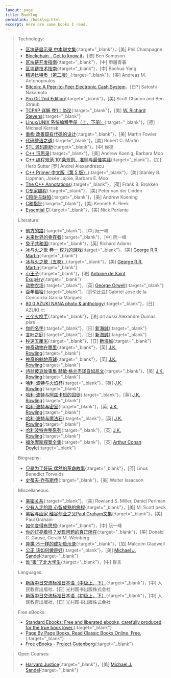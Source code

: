 ```yaml
---
layout: page
title: Booklog
permalink: /booklog.html
excerpt: Here are some books I read.
---
```


> Technology:
> * [区块链启示录 中本聪文集](https://book.douban.com/subject/30338899){:target="_blank"}，[美] Phil Champagne
> * [Blockchain - Get to know it](/blog/2018/09/get-to-know-the-blockchain.html)，[澳] Ben Sampson
> * [区块链开发指南](https://book.douban.com/subject/27081969){:target="_blank"}，[中] 申屠青春
> * [区块链技术指南](https://yeasy.gitbooks.io/blockchain_guide/content){:target="_blank"}，[中] Baohua Yang
> * [精通比特币（第二版）](https://book.douban.com/subject/30280401){:target="_blank"}，[美] Andreas M. Antonopoulos
> * [Bitcoin: A Peer-to-Peer Electronic Cash System](/blog/2018/04/Bitcoin-A-Peer-to-Peer-Electronic-Cash-System.html)，[日?] Satoshi Nakamoto
> * [Pro Git 2nd Edition](https://git-scm.com/book/zh/v2){:target="_blank"}，[美] Scott Chacon and Ben Straub
> * [TCP/IP 详解 卷1：协议](https://book.douban.com/subject/1088054){:target="_blank"}，[美] [W. Richard Stevens](http://www.kohala.com/start){:target="_blank"}
> * [Linux/UNIX 系统编程手册（上、下册）](https://book.douban.com/subject/25809330){:target="_blank"}，[德] Michael Kerrisk
> * [重构 改善既有代码的设计](https://book.douban.com/subject/4262627){:target="_blank"}，[美] Martin Fowler
> * [代码整洁之道](https://book.douban.com/subject/4199741){:target="_blank"}，[美] Robert C. Martin
> * [STL 源码剖析](https://book.douban.com/subject/1110934){:target="_blank"}，[中] 侯捷
> * [C++ 沉思录](https://book.douban.com/subject/2970056){:target="_blank"}，[美] Andrew Koenig, Barbara Moo
> * [C++ 编程规范 101条规则、准则与最佳实践](https://book.douban.com/subject/26899830){:target="_blank"}，[加] Herb Sutter [罗] Andrei Alexandrescu
> * [C++ Primer 中文版（第 5 版）](https://book.douban.com/subject/25708312){:target="_blank"}，[美] Stanley B. Lippman, Josée Lajoie, Barbara E. Moo
> * [The C++ Annotations](http://www.icce.rug.nl/documents/cplusplus){:target="_blank"}，[荷] Frank B. Brokken
> * [C专家编程](https://book.douban.com/subject/2377310){:target="_blank"}，[美] Peter van der Linden
> * [C陷阱与缺陷](https://book.douban.com/subject/2778632){:target="_blank"}，[美] Andrew Koening
> * [C和指针](https://book.douban.com/subject/3012360){:target="_blank"}，[美] Kenneth A. Reek
> * [Essential C](http://cslibrary.stanford.edu/101/EssentialC.pdf){:target="_blank"}，[美] Nick Parlante

> Literature:
> * [前方的路](http://www.ruanyifeng.com/road){:target="_blank"}，[中] 阮一峰
> * [未来世界的幸存者](http://www.ruanyifeng.com/survivor){:target="_blank"}，[中] 阮一峰
> * [兔子共和国](https://book.douban.com/subject/22693008){:target="_blank"}，[英] Richard Adams
> * [冰与火之歌 卷一 权力的游戏](https://book.douban.com/subject/1336330){:target="_blank"}，[美] [George R.R. Martin](http://www.georgerrmartin.com){:target="_blank"}
> * [冰与火之歌（五卷）](https://book.douban.com/subject/25826936){:target="_blank"}，[美] [George R.R. Martin](http://www.georgerrmartin.com){:target="_blank"}
> * [小王子](https://book.douban.com/subject/1084336){:target="_blank"}，[法] [Antoine de Saint Exupéry](https://www.antoinedesaintexupery.com){:target="_blank"}
> * [动物农场](https://book.douban.com/subject/2035179){:target="_blank"}，[英] [George Orwell](https://www.george-orwell.com){:target="_blank"}
> * [百年孤独](https://book.douban.com/subject/6082808){:target="_blank"}，[哥伦比亚] Gabriel José de la Concordia García Márquez
> * [80,0 AZUKI NANA photo & anthology](https://book.douban.com/subject/2249654){:target="_blank"}，[日] AZUKI 七
> * [三个火枪手](https://book.douban.com/subject/1203244){:target="_blank"}，[法] dit aussi Alexandre Dumas père
> * [你的名字](https://book.douban.com/subject/26916709){:target="_blank"}，[日] [新海誠](http://shinkaimakoto.jp){:target="_blank"}
> * [言叶之庭](https://book.douban.com/subject/26314932){:target="_blank"}，[日] [新海誠](http://shinkaimakoto.jp){:target="_blank"}
> * [秒速五厘米](https://book.douban.com/subject/21460732){:target="_blank"}，[日] [新海誠](http://shinkaimakoto.jp){:target="_blank"}
> * [神奇动物在哪里](https://book.douban.com/subject/1028779){:target="_blank"}，[英] [J.K. Rowling](https://www.jkrowling.com){:target="_blank"}
> * [神奇的魁地奇球](https://book.douban.com/subject/1084341){:target="_blank"}，[英] [J.K. Rowling](https://www.jkrowling.com){:target="_blank"}
> * [诗翁彼豆故事集 赫敏·格兰杰译自如尼文](https://book.douban.com/subject/3338175){:target="_blank"}，[英] [J.K. Rowling](https://www.jkrowling.com){:target="_blank"}
> * [哈利·波特与火焰杯](https://book.douban.com/subject/1009257){:target="_blank"}，[英] [J.K. Rowling](https://www.jkrowling.com){:target="_blank"}
> * [哈利·波特与阿兹卡班的囚徒](https://book.douban.com/subject/1071241){:target="_blank"}，[英] [J.K. Rowling](https://www.jkrowling.com){:target="_blank"}
> * [哈利·波特与密室](https://book.douban.com/subject/1039487){:target="_blank"}，[英] [J.K. Rowling](https://www.jkrowling.com){:target="_blank"}
> * [哈利·波特与魔法石](https://book.douban.com/subject/1041007){:target="_blank"}，[英] [J.K. Rowling](https://www.jkrowling.com){:target="_blank"}
> * [哈利波特完整系列](https://book.douban.com/subject/27167519){:target="_blank"}，[英] [J.K. Rowling](https://www.jkrowling.com){:target="_blank"}
> * [福尔摩斯探案全集](https://book.douban.com/subject/20441264){:target="_blank"}，[英] [Arthur Conan Doyle](https://www.arthur-conan-doyle.com){:target="_blank"}

> Biography:
> * [只是为了好玩 偶然的革命故事](https://book.douban.com/subject/25930025){:target="_blank"}，[芬] Linus Benedict Torvalds
> * [史蒂夫·乔布斯传](https://book.douban.com/subject/6798611){:target="_blank"}，[美] Walter Isaacson

> Miscellaneous:
> * [亲密关系](https://book.douban.com/subject/5952488){:target="_blank"}，[美] Rowland S. Miller, Daniel Perlman
> * [少有人走的路 心智成熟的旅程](https://book.douban.com/subject/1775691){:target="_blank"}，[美] M. Scott peck
> * [黑客与画家 硅谷创业之父Paul Graham文集](https://book.douban.com/subject/6021440){:target="_blank"}，[美] Paul Graham
> * [如何变得有思想](http://www.ruanyifeng.com/blog){:target="_blank"}，[中] 阮一峰
> * [你的灯亮着吗？发现问题的真正所在](https://book.douban.com/subject/1135754){:target="_blank"}，[美] Donald C. Gause, Gerald M. Weinberg
> * [异类 不一样的成功启示录](https://book.douban.com/subject/3688489){:target="_blank"}，[加] Malcolm Gladwell
> * [公正 该如何做是好](https://book.douban.com/subject/5408882){:target="_blank"}，[美] [Michael J. Sandel](https://scholar.harvard.edu/sandel){:target="_blank"}
> * [谁“害”了北大学生](https://book.douban.com/subject/1605954){:target="_blank"}，[中] 群言

> Languages:
> * [新版中日交流标准日本语（中级上、下）](https://book.douban.com/subject/3082741){:target="_blank"}，[中] 人民教育出版社、[日] 光村图书出版株式会社
> * [新版中日交流标准日本语（初级上、下）](https://book.douban.com/subject/1501873){:target="_blank"}，[中] 人民教育出版社、[日] 光村图书出版株式会社

> Free eBooks:
> * [Standard Ebooks: Free and liberated ebooks, carefully produced for the true book lover.](https://standardebooks.org){:target="_blank"}
> * [Page By Page Books. Read Classic Books Online, Free.](https://www.pagebypagebooks.com){:target="_blank"}
> * [Free eBooks - Project Gutenberg](http://www.gutenberg.org/wiki/Main_Page){:target="_blank"}

> Open Courses:
> * [Harvard Justice](http://justiceharvard.org){:target="_blank"}，[美] [Michael J. Sandel](https://scholar.harvard.edu/sandel){:target="_blank"}

